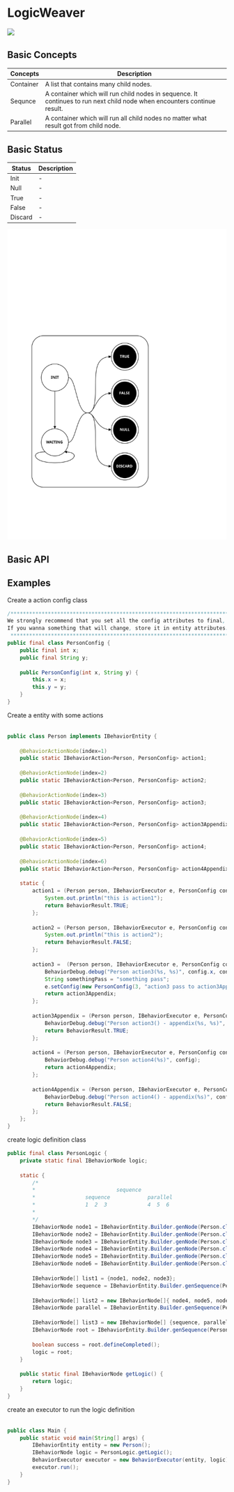 # LogicWeaver
[![](https://travis-ci.org/thegenius/LogicWeaver.svg?branch=master)](https://travis-ci.org/thegenius/LogicWeaver)

## Basic Concepts
|Concepts|Description|
|---------|-----------|
|Container| A list that contains many child nodes.|
|Sequnce  | A container which will run child nodes in sequence. It continues to run next child node when encounters continue result.|
|Parallel | A container which will run all child nodes no matter what result got from child node.|

## Basic Status
|Status|Description|
|------|-----------|
|Init   |-|
|Null   |-|
|True   |-|
|False  |-|
|Discard|-|
![](https://raw.githubusercontent.com/thegenius/LogicWeaver/master/doc/status.svg)

## Basic API

## Examples
Create a action config class
```java
/*****************************************************************************************
We strongly recommend that you set all the config attributes to final, and never change it.
If you wanna something that will change, store it in entity attributes.
 *****************************************************************************************/
public final class PersonConfig {
    public final int x;
    public final String y;

    public PersonConfig(int x, String y) {
        this.x = x;
        this.y = y;
    }
}
```

Create a entity with some actions
```java

public class Person implements IBehaviorEntity {

    @BehaviorActionNode(index=1)
    public static IBehaviorAction<Person, PersonConfig> action1;

    @BehaviorActionNode(index=2)
    public static IBehaviorAction<Person, PersonConfig> action2;

    @BehaviorActionNode(index=3)
    public static IBehaviorAction<Person, PersonConfig> action3;

    @BehaviorActionNode(index=4)
    public static IBehaviorAction<Person, PersonConfig> action3Appendix;

    @BehaviorActionNode(index=5)
    public static IBehaviorAction<Person, PersonConfig> action4;

    @BehaviorActionNode(index=6)
    public static IBehaviorAction<Person, PersonConfig> action4Appendix;

    static {
        action1 = (Person person, IBehaviorExecutor e, PersonConfig config)->{
            System.out.println("this is action1");
            return BehaviorResult.TRUE;
        };

        action2 = (Person person, IBehaviorExecutor e, PersonConfig config)->{
            System.out.println("this is action2");
            return BehaviorResult.FALSE;
        };

        action3 =  (Person person, IBehaviorExecutor e, PersonConfig config)->{
            BehaviorDebug.debug("Person action3(%s, %s)", config.x, config.y);
            String somethingPass = "something pass";
            e.setConfig(new PersonConfig(3, "action3 pass to action3Appendix"));
            return action3Appendix;
        };

        action3Appendix = (Person person, IBehaviorExecutor e, PersonConfig config) -> {
            BehaviorDebug.debug("Person action3() - appendix(%s, %s)", config.x, config.y);
            return BehaviorResult.TRUE;
        };

        action4 = (Person person, IBehaviorExecutor e, PersonConfig config)->{
            BehaviorDebug.debug("Person action4(%s)", config);
            return action4Appendix;
        };

        action4Appendix = (Person person, IBehaviorExecutor e, PersonConfig config)->{
            BehaviorDebug.debug("Person action4() - appendix(%s)", config);
            return BehaviorResult.FALSE;
        };
    };
}
```

create logic definition class
```java
public final class PersonLogic {
    private static final IBehaviorNode logic;

    static {
        /*
        *                          sequence
        *                sequence            parallel
        *                1  2  3             4  5  6
        *
        */
        IBehaviorNode node1 = IBehaviorEntity.Builder.genNode(Person.class, Person.action1, new PersonConfig(1, "config1"));
        IBehaviorNode node2 = IBehaviorEntity.Builder.genNode(Person.class, Person.action2, new PersonConfig(2, "config2"));
        IBehaviorNode node3 = IBehaviorEntity.Builder.genNode(Person.class, Person.action3, new PersonConfig(3, "config3"));
        IBehaviorNode node4 = IBehaviorEntity.Builder.genNode(Person.class, Person.action3Appendix, new PersonConfig(4, "config4"));
        IBehaviorNode node5 = IBehaviorEntity.Builder.genNode(Person.class, Person.action4, new PersonConfig(5, "config5"));
        IBehaviorNode node6 = IBehaviorEntity.Builder.genNode(Person.class, Person.action4Appendix, new PersonConfig(6, "config6"));

        IBehaviorNode[] list1 = {node1, node2, node3};
        IBehaviorNode sequence = IBehaviorEntity.Builder.genSequence(Person.class, list1, IBehaviorNode.RESULT.TRUE.value);

        IBehaviorNode[] list2 = new IBehaviorNode[]{ node4, node5, node6};
        IBehaviorNode parallel = IBehaviorEntity.Builder.genSequence(Person.class, list2, 0);

        IBehaviorNode[] list3 = new IBehaviorNode[] {sequence, parallel};
        IBehaviorNode root = IBehaviorEntity.Builder.genSequence(Person.class, list3, IBehaviorNode.RESULT.FALSE.value);

        boolean success = root.defineCompleted();
        logic = root;
    }

    public static final IBehaviorNode getLogic() {
        return logic;
    }
}
```

create an executor to run the logic definition
```java

public class Main {
    public static void main(String[] args) {
        IBehaviorEntity entity = new Person();
        IBehaviorNode logic = PersonLogic.getLogic();
        BehaviorExecutor executor = new BehaviorExecutor(entity, logic);
        executor.run();
    }
}
```
